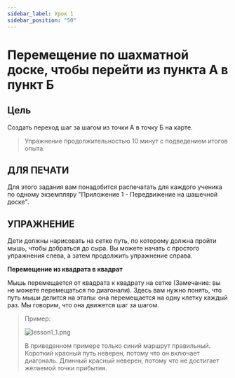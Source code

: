 ```yaml
---
sidebar_label: Урок 1
sidebar_position: "50"
---
```


# Перемещение по шахматной доске, чтобы перейти из пункта А в пункт Б

## Цель

Создать переход шаг за шагом из точки А в точку Б на карте.

> Упражнение продолжительностью 10 минут с подведением итогов опыта.

## ДЛЯ ПЕЧАТИ

Для этого задания вам понадобится распечатать для каждого ученика по одному экземпляру
"Приложение 1 - Передвижение на шашечной доске".

## УПРАЖНЕНИЕ

Дети должны нарисовать на сетке путь, по которому должна пройти мышь, чтобы добраться до сыра.
Вы можете начать с простого упражнения слева, а затем продолжить упражнение справа.

**Перемещение из квадрата в квадрат**

Мышь перемещается от квадрата к квадрату на сетке (Замечание: вы не можете перемещаться по диагонали).
Здесь вам нужно понять, что путь мыши делится на этапы: она перемещается на одну клетку каждый раз.
Мы говорим, что она движется шаг за шагом.

> Пример:
>
> ![lesson1_1.png](images/lesson1_1.png)
>
> В приведенном примере только синий маршрут правильный. Короткий красный путь неверен, потому что он включает диагональ. Длинный красный неверен, потому что не достигает желаемой точки прибытия.


